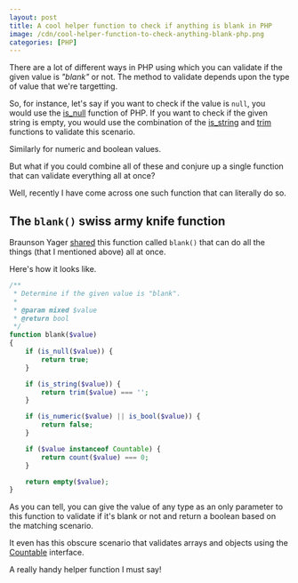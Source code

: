 ```yaml
---
layout: post
title: A cool helper function to check if anything is blank in PHP
image: /cdn/cool-helper-function-to-check-anything-blank-php.png
categories: [PHP]
---
```


There are a lot of different ways in PHP using which you can validate if the given value is *"blank"* or not. The method to validate depends upon the type of value that we're targetting.

So, for instance, let's say if you want to check if the value is `null`, you would use the [is_null](https://www.php.net/manual/en/function.is-null) function of PHP. If you want to check if the given string is empty, you would use the combination of the [is_string](https://www.php.net/manual/en/function.is-string.php) and [trim](https://www.php.net/manual/en/function.trim) functions to validate this scenario.

Similarly for numeric and boolean values.

But what if you could combine all of these and conjure up a single function that can validate everything all at once?

Well, recently I have come across one such function that can literally do so.

## The `blank()` swiss army knife function

Braunson Yager [shared](https://twitter.com/braunshizzle/status/1435624428126232583) this function called `blank()` that can do all the things (that I mentioned above) all at once.

Here's how it looks like.

```php
/**
 * Determine if the given value is "blank".
 *
 * @param mixed $value
 * @return bool
 */
function blank($value)
{
    if (is_null($value)) {
        return true;
    }

    if (is_string($value)) {
        return trim($value) === '';
    }

    if (is_numeric($value) || is_bool($value)) {
        return false;
    }

    if ($value instanceof Countable) {
        return count($value) === 0;
    }

    return empty($value);
}
```

As you can tell, you can give the value of any type as an only parameter to this function to validate if it's blank or not and return a boolean based on the matching scenario.

It even has this obscure scenario that validates arrays and objects using the [Countable](https://www.php.net/manual/en/class.countable.php) interface.

A really handy helper function I must say!
